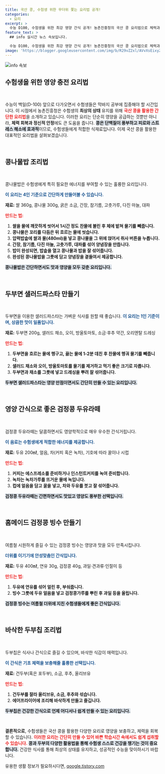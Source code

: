 ```yaml
---
title: 국산 콩, 수험생 위한 무더위 쫓는 요리법 공개!
categories:
  - 요리
excerpt: >
  수능 D100, 수험생을 위한 최강 영양 간식 공개! 농촌진흥청의 국산 콩 요리법으로 체력과 집중력을 높여보세요. 콩나물밥, 두부 샐러드, 두유 라떼 등 건강 간식으로 힘내세요!
feature_text: >
  ## info 실시간 뉴스 속보입니다.

  수능 D100, 수험생을 위한 최강 영양 간식 공개! 농촌진흥청의 국산 콩 요리법으로 체력과 집중력을 높여보세요. 콩나물밥, 두부 샐러드, 두유 라떼 등 건강 간식으로 힘내세요!
image: 'https://blogger.googleusercontent.com/img/b/R29vZ2xl/AVvXsEixyZcFfHzMRdzZMjFBmAUKJYCLCGyLL1o632UiGVXcaFdKo_bkvkuCioo0uUKlGfBVcT3P84aROyZIXSBEx3Aw5nCQ3pTgDom1WDC4m8eifvWiAmWEEVb4x6G_l8C0QH225ldMjyaFvpxGEBGNO37VmDTDMHGhJPq73UglMfDca1-0aw/s1600/blogspot.png'
---
```


<p><img src="https://blogger.googleusercontent.com/img/b/R29vZ2xl/AVvXsEixyZcFfHzMRdzZMjFBmAUKJYCLCGyLL1o632UiGVXcaFdKo_bkvkuCioo0uUKlGfBVcT3P84aROyZIXSBEx3Aw5nCQ3pTgDom1WDC4m8eifvWiAmWEEVb4x6G_l8C0QH225ldMjyaFvpxGEBGNO37VmDTDMHGhJPq73UglMfDca1-0aw/s1600/blogspot.png" alt="info 속보" /></p>

<h2 data-ke-size="size26">수험생을 위한 영양 충전 요리법</h2>

<p data-ke-size="size16">&nbsp;</p>

<p>수능이 백일(D-100) 앞으로 다가오면서 수험생들은 막바지 공부에 집중해야 할 시간입니다. 이 시점에서 농촌진흥청은 수험생의 <strong>최상의 상태</strong> 유지를 위해 <b><span style="color: #ee2323;">국산 콩을 활용한 간단한 요리법</span></b>을 소개하고 있습니다. 이러한 요리는 단순히 영양을 공급하는 것뿐만 아니라, <strong>체력 회복과 정신적 안정</strong>에도 큰 도움을 줍니다. <b><span style="background-color: #21538527;">콩은 단백질이 풍부하고 피로와 스트레스 해소에 효과적</span></b>이므로, 수험생들에게 적합한 식재료입니다. 이제 국산 콩을 활용한 대표적인 요리법을 살펴보겠습니다.</p>

<p data-ke-size="size16">&nbsp;</p>

<h2 data-ke-size="size26">콩나물밥 조리법</h2>

<p data-ke-size="size16">&nbsp;</p>

<p>콩나물밥은 수험생에게 특히 필요한 에너지를 부여할 수 있는 훌륭한 요리입니다. </p>

<p><b><span style="color: #1a5490;">이 요리는 4인 기준으로 간단하게 만들어볼 수 있습니다.</span></b> </p>

<p><b>재료:</b> 쌀 360g, 콩나물 300g, 굵은 소금, 간장, 참기름, 고춧가루, 다진 마늘, 대파</p>

<p><b><span style="color: #ee2323;">만드는 법:</span></b></p>

<ol>
<li><b>쌀을 물에 깨끗하게 씻어서 1시간 정도 찬물에 불린 후 체에 밭쳐 물기를 빼줍니다.</b></li>
<li><b>콩나물은 꼬리를 다듬은 뒤 흐르는 물에 씻습니다.</b></li>
<li><b>압력밥솥에 쌀과 물(480ml)을 넣고 콩나물을 그 위에 얹어서 취사 버튼을 누릅니다.</b></li>
<li><b>간장, 참기름, 다진 마늘, 고춧가루, 대파를 섞어 양념장을 만듭니다.</b></li>
<li><b>밥이 완성되면, 밥솥을 열고 콩나물과 밥을 잘 섞어줍니다.</b></li>
<li><b>완성된 콩나물밥을 그릇에 담고 양념장을 곁들여서 제공합니다.</b></li>
</ol>

<p><b><span style="background-color: #21538527;">콩나물밥은 간단하면서도 맛과 영양을 모두 갖춘 요리입니다.</span></b></p>

<p data-ke-size="size16">&nbsp;</p>

<h2 data-ke-size="size26">두부면 샐러드파스타 만들기</h2>

<p data-ke-size="size16">&nbsp;</p>

<p>두부면을 이용한 샐러드파스타는 가벼운 식사를 원할 때 좋습니다. <b><span style="color: #1a5490;">이 요리는 1인 기준이며, 상큼한 맛이 일품입니다.</span></b></p>

<p><b>재료:</b> 두부면 200g, 샐러드 채소, 오이, 방울토마토, 소금·후추 약간, 오리엔탈 드레싱</p>

<p><b><span style="color: #ee2323;">만드는 법:</span></b></p>

<ol>
<li><b>두부면을 흐르는 물에 헹구고, 끓는 물에 1-2분 데친 후 찬물에 헹궈 물기를 빼줍니다.</b></li>
<li><b>샐러드 채소와 오이, 방울토마토를 물기를 제거하고 먹기 좋은 크기로 자릅니다.</b></li>
<li><b>두부면과 채소를 그릇에 넣고 드레싱을 뿌려 잘 섞어줍니다.</b></li>
</ol>

<p><b><span style="background-color: #21538527;">두부면 샐러드파스타는 영양 만점이면서도 간단히 만들 수 있는 요리입니다.</span></b></p>

<p data-ke-size="size16">&nbsp;</p>

<h2 data-ke-size="size26">영양 간식으로 좋은 검정콩 두유라떼</h2>

<p data-ke-size="size16">&nbsp;</p>

<p>검정콩 두유라떼는 달콤하면서도 영양학적으로 매우 우수한 간식거립니다. </p>

<p><b><span style="color: #1a5490;">이 음료는 수험생에게 적합한 에너지를 제공합니다.</span></b></p>

<p><b>재료:</b> 두유 200㎖, 얼음, 차(커피 혹은 녹차), 기호에 따라 꿀이나 시럽</p>

<p><b><span style="color: #ee2323;">만드는 법:</span></b></p>

<ol>
<li><b>커피는 에스프레소를 준비하거나 인스턴트커피를 녹여 준비합니다.</b></li>
<li><b>녹차는 녹차가루를 뜨거운 물에 녹입니다.</b></li>
<li><b>컵에 얼음을 담고 꿀을 넣고, 차와 두유를 붓고 잘 섞어줍니다.</b></li>
</ol>

<p><b><span style="background-color: #21538527;">검정콩 두유라떼는 간편하면서도 맛있고 영양도 풍부한 선택입니다.</span></b></p>

<p data-ke-size="size16">&nbsp;</p>

<h2 data-ke-size="size26">홈메이드 검정콩 빙수 만들기</h2>

<p data-ke-size="size16">&nbsp;</p>

<p>여름철 시원하게 즐길 수 있는 검정콩 빙수는 영양과 맛을 모두 만족시킵니다. </p>

<p><b><span style="color: #1a5490;">더위를 이기기에 안성맞춤인 간식입니다.</span></b></p>

<p><b>재료:</b> 두유 400㎖, 연유 30g, 검정콩 40g, 과일·견과류·인절미 등</p>

<p><b><span style="color: #ee2323;">만드는 법:</span></b></p>

<ol>
<li><b>두유에 연유를 섞어 얼린 후, 부숴줍니다.</b></li>
<li><b>빙수 그릇에 두유 얼음을 넣고 검정콩가루를 뿌린 후 과일 등을 올립니다.</b></li>
</ol>

<p><b><span style="background-color: #21538527;">검정콩 빙수는 여름철 더위에 지친 수험생들에게 좋은 간식입니다.</span></b></p>

<p data-ke-size="size16">&nbsp;</p>

<h2 data-ke-size="size26">바삭한 두부칩 조리법</h2>

<p data-ke-size="size16">&nbsp;</p>

<p>두부칩은 식사나 간식으로 즐길 수 있으며, 바삭한 식감이 매력입니다. </p>

<p><b><span style="color: #1a5490;">이 간식은 기초 체력을 보충해줄 훌륭한 선택입니다.</span></b></p>

<p><b>재료:</b> 건두부(혹은 포두부), 소금, 후추, 올리브유</p>

<p><b><span style="color: #ee2323;">만드는 법:</span></b></p>

<ol>
<li><b>건두부를 잘라 올리브유, 소금, 후추와 섞습니다.</b></li>
<li><b>에어프라이어에 조리해 바삭하게 만들고 즐깁니다.</b></li>
</ol>

<p><b><span style="background-color: #21538527;">두부칩은 건강한 간식으로 언제 어디서나 쉽게 만들 수 있는 요리입니다.</span></b></p>

<p data-ke-size="size16">&nbsp;</p>

<p><strong>결론적으로</strong>, 수험생들은 국산 콩을 활용한 다양한 요리로 영양을 보충하고, 체력을 회복할 수 있습니다. <b><span style="color: #ee2323;">이러한 요리는 간단히 만들 수 있어 바쁜 학습시간 속에서도 쉽게 섭취할 수 있습니다.</span></b> <b><span style="background-color: #21538527;">콩과 두부의 다양한 활용법을 통해 수험생 스스로 건강을 챙기는 것이 중요합니다.</span></b> 건강한 식사를 통해 최상의 상태를 유지하고, 성공적인 수능을 맞이하시기 바랍니다.</p>
유용한 생활 정보가 필요하시다면, <a href="https://qoogle.tistory.com" rel="dofollow">qoogle.tistory.com</a>


